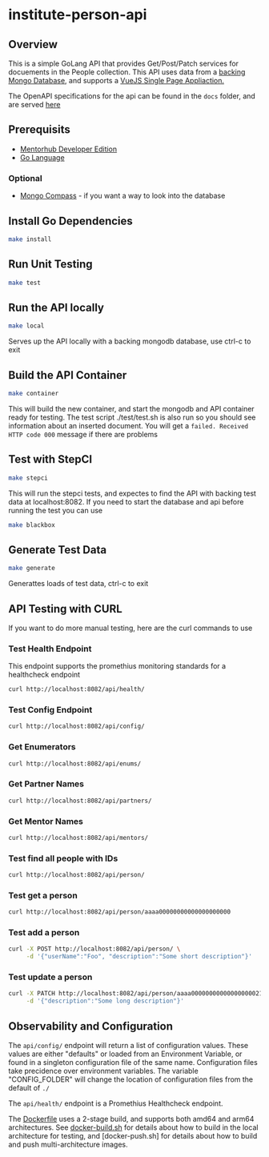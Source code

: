 # institute-person-api

## Overview

This is a simple GoLang API that provides Get/Post/Patch services for docuements in the People collection. This API uses data from a [backing Mongo Database](https://github.com/agile-learning-institute/mentorHub-mongodb), and supports a [VueJS Single Page Appliaction.](https://github.com/agile-learning-institute/mentorHub-person-ui)

The OpenAPI specifications for the api can be found in the ``docs`` folder, and are served [here](https://agile-learning-institute.github.io/mentorHub-person-api/)

## Prerequisits

- [Mentorhub Developer Edition](https://github.com/agile-learning-institute/mentorHub/blob/main/mentorHub-developer-edition/README.md)
- [Go Language](https://go.dev/doc/install)

### Optional

- [Mongo Compass](https://www.mongodb.com/try/download/compass) - if you want a way to look into the database

## Install Go Dependencies
```bash
make install
```

## Run Unit Testing
```bash
make test
```

## Run the API locally 
```bash
make local
```
Serves up the API locally with a backing mongodb database, use ctrl-c to exit

## Build the API Container
```bash
make container
```
This will build the new container, and start the mongodb and API container ready for testing. The test script ./test/test.sh is also run so you should see information about an inserted document. You will get a ``failed. Received HTTP code 000`` message if there are problems

## Test with StepCI
```bash
make stepci
```
This will run the stepci tests, and expectes to find the API with backing test data at localhost:8082. If you need to start the database and api before running the test you can use 

```bash
make blackbox
```

## Generate Test Data
```bash
make generate
```
Generattes loads of test data, ctrl-c to exit

## API Testing with CURL
If you want to do more manual testing, here are the curl commands to use

### Test Health Endpoint

This endpoint supports the promethius monitoring standards for a healthcheck endpoint

```bash
curl http://localhost:8082/api/health/

```

### Test Config Endpoint

```bash
curl http://localhost:8082/api/config/

```

### Get Enumerators

```bash
curl http://localhost:8082/api/enums/

```

### Get Partner Names

```bash
curl http://localhost:8082/api/partners/

```

### Get Mentor Names

```bash
curl http://localhost:8082/api/mentors/

```

### Test find all people with IDs

```bash
curl http://localhost:8082/api/person/
```

### Test get a person

```bash
curl http://localhost:8082/api/person/aaaa00000000000000000000

```

### Test add a person

```bash
curl -X POST http://localhost:8082/api/person/ \
     -d '{"userName":"Foo", "description":"Some short description"}'

```

### Test update a person

```bash
curl -X PATCH http://localhost:8082/api/person/aaaa00000000000000000021 \
     -d '{"description":"Some long description"}'

```

## Observability and Configuration

The ```api/config/``` endpoint will return a list of configuration values. These values are either "defaults" or loaded from an Environment Variable, or found in a singleton configuration file of the same name. Configuration files take precidence over environment variables. The variable "CONFIG_FOLDER" will change the location of configuration files from the default of ```./```

The ```api/health/``` endpoint is a Promethius Healthcheck endpoint.

The [Dockerfile](./Dockerfile) uses a 2-stage build, and supports both amd64 and arm64 architectures. See [docker-build.sh](./src/docker/docker-build.sh) for details about how to build in the local architecture for testing, and [docker-push.sh] for details about how to build and push multi-architecture images.
